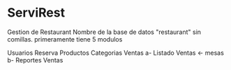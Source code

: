 # ServiRest
Gestion de Restaurant
Nombre de la base de datos "restaurant" sin comillas.
primeramente tiene 5 modulos

Usuarios
Reserva
Productos
Categorias
Ventas a- Listado Ventas <- mesas
       b- Reportes Ventas

